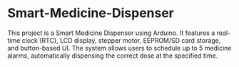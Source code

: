 # Smart-Medicine-Dispenser
This project is a Smart Medicine Dispenser using Arduino. It features a real-time clock (RTC), LCD display, stepper motor, EEPROM/SD card storage, and button-based UI. The system allows users to schedule up to 5 medicine alarms, automatically dispensing the correct dose at the specified time.
